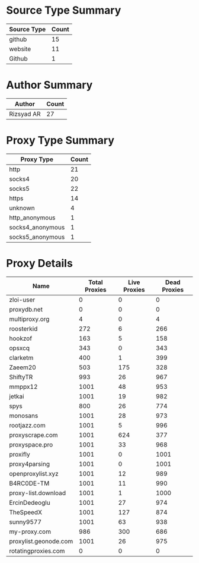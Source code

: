 # Source Type Summary

| Source Type | Count |
|-------------|-------|
| github | 15 |
| website | 11 |
| Github | 1 |


# Author Summary

| Author | Count |
|--------|-------|
| Rizsyad AR | 27 |


# Proxy Type Summary

| Proxy Type | Count |
|------------|-------|
| http | 21 |
| socks4 | 20 |
| socks5 | 22 |
| https | 14 |
| unknown | 4 |
| http_anonymous | 1 |
| socks4_anonymous | 1 |
| socks5_anonymous | 1 |


# Proxy Details

| Name | Total Proxies | Live Proxies | Dead Proxies |
|------|---------------|--------------|---------------|
| zloi-user | 0 | 0 | 0 |
| proxydb.net | 0 | 0 | 0 |
| multiproxy.org | 4 | 0 | 4 |
| roosterkid | 272 | 6 | 266 |
| hookzof | 163 | 5 | 158 |
| opsxcq | 343 | 0 | 343 |
| clarketm | 400 | 1 | 399 |
| Zaeem20 | 503 | 175 | 328 |
| ShiftyTR | 993 | 26 | 967 |
| mmppx12 | 1001 | 48 | 953 |
| jetkai | 1001 | 19 | 982 |
| spys | 800 | 26 | 774 |
| monosans | 1001 | 28 | 973 |
| rootjazz.com | 1001 | 5 | 996 |
| proxyscrape.com | 1001 | 624 | 377 |
| proxyspace.pro | 1001 | 33 | 968 |
| proxifly | 1001 | 0 | 1001 |
| proxy4parsing | 1001 | 0 | 1001 |
| openproxylist.xyz | 1001 | 12 | 989 |
| B4RC0DE-TM | 1001 | 11 | 990 |
| proxy-list.download | 1001 | 1 | 1000 |
| ErcinDedeoglu | 1001 | 27 | 974 |
| TheSpeedX | 1001 | 127 | 874 |
| sunny9577 | 1001 | 63 | 938 |
| my-proxy.com | 986 | 300 | 686 |
| proxylist.geonode.com | 1001 | 26 | 975 |
| rotatingproxies.com | 0 | 0 | 0 |
